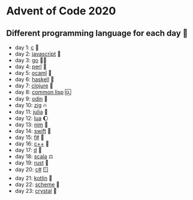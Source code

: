 # Advent of Code 2020
## Different programming language for each day :cowboy_hat_face:

* day 1: [c](https://github.com/sivertjoe/Advent-of-Code/blob/master/2020/day_01/main.c) :older_man:
* day 2: [javascript](https://github.com/sivertjoe/Advent-of-Code/blob/master/2020/day_02/main.js) :bridge_at_night:
* day 3: [go](https://github.com/sivertjoe/Advent-of-Code/blob/master/2020/day_03/main.go) :running_man:
* day 4: [perl](https://github.com/sivertjoe/Advent-of-Code/blob/master/2020/day_04/main.pl) :gem:
* day 5: [ocaml](https://github.com/sivertjoe/Advent-of-Code/blob/master/2020/day_05/main.ml) :camel:
* day 6: [haskell](https://github.com/sivertjoe/Advent-of-Code/blob/master/2020/day_06/main.hs) :mage:
* day 7: [clojure](https://github.com/sivertjoe/Advent-of-Code/blob/master/2020/day_07/main.clj) :test_tube:
* day 8: [common lisp](https://github.com/sivertjoe/Advent-of-Code/blob/master/2020/day_08/main.lisp) :cl:
* day 9: [odin](https://github.com/sivertjoe/Advent-of-Code/blob/master/2020/day_09/main.odin) :meat_on_bone:
* day 10: [zig](https://github.com/sivertjoe/Advent-of-Code/blob/master/2020/day_10/main.zig) :fire:
* day 11: [julia](https://github.com/sivertjoe/Advent-of-Code/blob/master/2020/day_11/main.jl) :dancer:
* day 12: [lua](https://github.com/sivertjoe/Advent-of-Code/blob/master/2020/day_12/main.lua) :moon:
* day 13: [nim](https://github.com/sivertjoe/Advent-of-Code/blob/master/2020/day_13/main.nim) :crown:
* day 14: [swift](https://github.com/sivertjoe/Advent-of-Code/blob/master/2020/day_14/main.swift) :eagle:
* day 15: [f#](https://github.com/sivertjoe/Advent-of-Code/blob/master/2020/day_15/main.fsx) :knife:
* day 16: [c++](https://github.com/sivertjoe/Advent-of-Code/blob/master/2020/day_16/main.cpp) :skunk:
* day 17: [d](https://github.com/sivertjoe/Advent-of-Code/blob/master/2020/day_17/main.d) :dizzy:
* day 18: [scala](https://github.com/sivertjoe/Advent-of-Code/blob/master/2020/day_18/main.scala) :balance_scale:
* day 19: [rust](https://github.com/sivertjoe/Advent-of-Code/blob/master/2020/day_19/main.rs) :crab:
* day 20: [c#](https://github.com/sivertjoe/Advent-of-Code/blob/master/2020/day_20/main.cs) :window:
* day 21: [kotlin](https://github.com/sivertjoe/Advent-of-Code/blob/master/2020/day_21/main.kts) :robot:
* day 22: [scheme](https://github.com/sivertjoe/Advent-of-Code/blob/master/2020/day_22/main.scm) :steam_locomotive:
* day 23: [crystal](https://github.com/sivertjoe/Advent-of-Code/blob/master/2020/day_23/main.cr) :crystal_ball:
